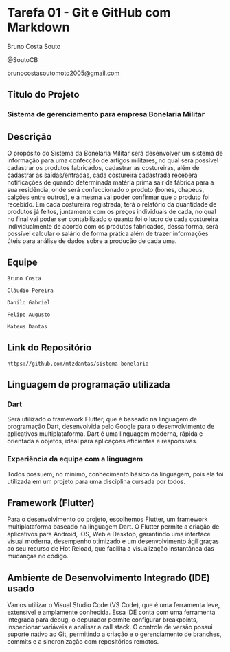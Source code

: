# **Tarefa 01 - Git e GitHub com Markdown**

Bruno Costa Souto

@SoutoCB

brunocostasoutomoto2005@gmail.com

## **Titulo do Projeto**
### Sistema de gerenciamento para empresa Bonelaria Militar

## **Descrição**
O propósito do Sistema da Bonelaria Militar será desenvolver um sistema de informação para uma confecção de artigos militares, no qual será possível cadastrar os produtos fabricados, cadastrar as costureiras, além de cadastrar as saídas/entradas, cada costureira cadastrada receberá notificações de quando determinada matéria prima sair da fábrica para a sua residência, onde será confeccionado o produto (bonés, chapéus, calções entre outros), e a mesma vai poder confirmar que o produto foi recebido. Em cada costureira registrada, terá o relatório da quantidade de produtos já feitos, juntamente com os preços individuais de cada, no qual no final vai poder ser contabilizado o quanto foi o lucro de cada costureira individualmente de acordo com os produtos fabricados, dessa forma, será possível calcular o salário de forma prática além de trazer informações úteis para análise de dados sobre a produção de cada uma.

## **Equipe**
    Bruno Costa

    Cláudio Pereira

    Danilo Gabriel

    Felipe Augusto

    Mateus Dantas

## **Link do Repositório**

    https://github.com/mtzdantas/sistema-bonelaria

## **Linguagem de programação utilizada**

### **Dart**

Será utilizado o framework Flutter, que é baseado na linguagem de programação Dart, desenvolvida pelo Google para o desenvolvimento de aplicativos multiplataforma. Dart é uma linguagem moderna, rápida e orientada a objetos, ideal para aplicações eficientes e responsivas.

### **Experiência da equipe com a linguagem**

Todos possuem, no mínimo, conhecimento básico da linguagem, pois ela foi utilizada em um projeto para uma disciplina cursada por todos.

## Framework (Flutter)

Para o desenvolvimento do projeto, escolhemos Flutter, um framework multiplataforma baseado na linguagem Dart. O Flutter permite a criação de aplicativos para Android, iOS, Web e Desktop, garantindo uma interface visual moderna, desempenho otimizado e um desenvolvimento ágil graças ao seu recurso de Hot Reload, que facilita a visualização instantânea das mudanças no código.

## Ambiente de Desenvolvimento Integrado (IDE) usado

Vamos utilizar o Visual Studio Code (VS Code), que é uma ferramenta leve, extensível e amplamente conhecida. Essa IDE conta com uma ferramenta integrada para debug, o depurador permite configurar breakpoints, inspecionar variáveis e analisar a call stack. O controle de versão possui suporte nativo ao Git, permitindo a criação e o gerenciamento de branches, commits e a sincronização com repositórios remotos.